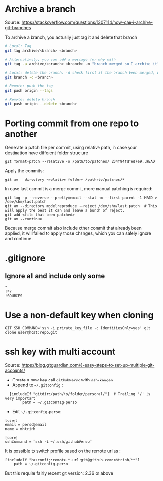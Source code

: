 # Archive a branch
Source: https://stackoverflow.com/questions/1307114/how-can-i-archive-git-branches

To archive a branch, you actually just tag it and delete that branch
```bash
# Local: Tag 
git tag archive/<branch> <branch>

# Alternatively, you can add a message for why with
git tag -a archive/<branch> <branch> -m "branch merged so I archive it"

# Local: delete the branch. -d check first if the branch been merged, while -D just force deletion
git branch -d <branch>

# Remote: push the tag
git push origin --tags

# Remote: delete branch
git push origin --delete <branch>
```

# Porting commit from one repo to another
Generate a patch file per commit, using relative path, in case your destination have different folder structure
```
git format-patch --relative -o /path/to/patches/ 234f94fdfed7e9..HEAD
```
Apply the commits:
```
git am --directory <relative folder> /path/to/patches/*
```

In case last commit is a merge commit, more manual patching is required:
```
git log -p --reverse --pretty=email --stat -m --first-parent -1 HEAD > /dev/shm/last.patch
git am --directory modelreproduce --reject /dev/shm/last.patch  # This will apply the best it can and leave a bunch of reject.
git add <file that been patched>
git am --continue
```
Because merge commit also include other commit that already been applied, it will failed to apply those changes, which you can safely ignore and continue.


# .gitignore

## Ignore all and include only some
```
*
!*/
!SOURCES
```

# Use a non-default key when cloning
```
GIT_SSH_COMMAND='ssh -i private_key_file -o IdentitiesOnly=yes' git clone user@host:repo.git
```

# ssh key with multi account
Source: https://blog.gitguardian.com/8-easy-steps-to-set-up-multiple-git-accounts/

- Create a new key call `githubPerso` with `ssh-keygen`
- Append to `~/.gitconfig` :
```
  [includeIf "gitdir:/path/to/folder/personal/"]  # Trailing '/' is very important
        path = ~/.gitconfig-perso
  ```
- Edit `~/.gitconfig-perso`:
```
[user]
email = perso@email
name = mhtrinh
 
[core]
sshCommand = "ssh -i ~/.ssh/githubPerso"
  ```

It is possible to switch profile based on the remote url as :
```
[includeIf "hasconfig:remote.*.url:git@github.com:mhtrinh/**"]
    path = ~/.gitconfig-perso
```
But this require fairly recent git version: 2.36 or above
